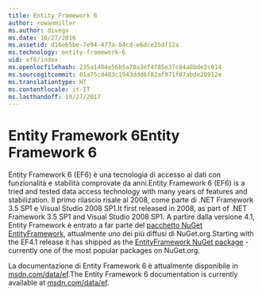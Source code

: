 ```yaml
---
title: Entity Framework 6
author: rowanmiller
ms.author: divega
ms.date: 10/27/2016
ms.assetid: d16eb5be-7e94-477a-84cd-e6dce25df12a
ms.technology: entity-framework-6
uid: ef6/index
ms.openlocfilehash: 235a1404e56b5a78a3ef4f85e37c84a8bde2c014
ms.sourcegitcommit: 01a75cd483c1943ddd6f82af971f07abde20912e
ms.translationtype: HT
ms.contentlocale: it-IT
ms.lasthandoff: 10/27/2017
---
```

# <a name="entity-framework-6"></a><span data-ttu-id="434bc-102">Entity Framework 6</span><span class="sxs-lookup"><span data-stu-id="434bc-102">Entity Framework 6</span></span>

<span data-ttu-id="434bc-103">Entity Framework 6 (EF6) è una tecnologia di accesso ai dati con funzionalità e stabilità comprovate da anni.</span><span class="sxs-lookup"><span data-stu-id="434bc-103">Entity Framework 6 (EF6) is a tried and tested data access technology with many years of features and stabilization.</span></span> <span data-ttu-id="434bc-104">Il primo rilascio risale al 2008, come parte di .NET Framework 3.5 SP1 e Visual Studio 2008 SP1.</span><span class="sxs-lookup"><span data-stu-id="434bc-104">It first released in 2008, as part of .NET Framework 3.5 SP1 and Visual Studio 2008 SP1.</span></span> <span data-ttu-id="434bc-105">A partire dalla versione 4.1, Entity Framework è entrato a far parte del [pacchetto NuGet EntityFramework](https://www.nuget.org/packages/EntityFramework/), attualmente uno dei più diffusi di NuGet.org.</span><span class="sxs-lookup"><span data-stu-id="434bc-105">Starting with the EF4.1 release it has shipped as the [EntityFramework NuGet package](https://www.nuget.org/packages/EntityFramework/) - currently one of the most popular packages on NuGet.org.</span></span>

<span data-ttu-id="434bc-106">La documentazione di Entity Framework 6 è attualmente disponibile in [msdn.com/data/ef](http://msdn.com/data/ef).</span><span class="sxs-lookup"><span data-stu-id="434bc-106">The Entity Framework 6 documentation is currently available at [msdn.com/data/ef](http://msdn.com/data/ef).</span></span>
